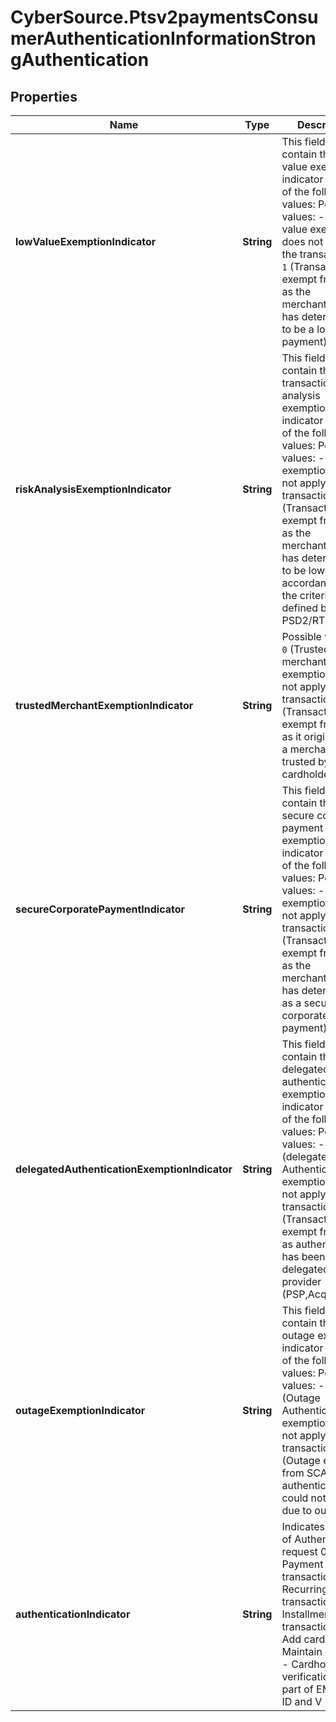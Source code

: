 # CyberSource.Ptsv2paymentsConsumerAuthenticationInformationStrongAuthentication

## Properties
Name | Type | Description | Notes
------------ | ------------- | ------------- | -------------
**lowValueExemptionIndicator** | **String** | This field will contain the low value exemption indicator with one of the following values: Possible values: - `0`  ( low value exemption does not apply to the transaction) - `1` (Transaction exempt from SCA as the merchant/acquirer has determined it to be a low value payment)  | [optional] 
**riskAnalysisExemptionIndicator** | **String** | This field will contain the transaction risk analysis exemption indicator with one of the following values: Possible values: - `0`  (TRA exemption does not apply to the transaction) - `1` (Transaction exempt from SCA as the merchant/acquirer has determined it to be low risk in accordance with the criteria defined by PSD2/RTS)  | [optional] 
**trustedMerchantExemptionIndicator** | **String** | Possible values: - `0`  (Trusted merchant exemption does not apply to the transaction) - `1` (Transaction exempt from SCA as it originated at a merchant trusted by the cardholder)  | [optional] 
**secureCorporatePaymentIndicator** | **String** | This field will contain the secure corporate payment exemption indicator with one of the following values: Possible values: - `0`  (SCA exemption does not apply to the transaction) - `1` (Transaction exempt from SCA as the merchant/acquirer has determined it as a secure corporate payment)  | [optional] 
**delegatedAuthenticationExemptionIndicator** | **String** | This field will contain the delegated authentication exemption indicator with one of the following values: Possible values: - `0`  (delegated Authentication exemption does not apply to the transaction) - `1` (Transaction exempt from SCA as authentication has been delegated to other provider (PSP,Acquirer))  | [optional] 
**outageExemptionIndicator** | **String** | This field will contain the outage exemption indicator with one of the following values: Possible values: - `0`  (Outage Authentication exemption does not apply to the transaction) - `1` (Outage exempt from SCA as authentication could not be done due to outage)  | [optional] 
**authenticationIndicator** | **String** | Indicates the type of Authentication request  01 - Payment transaction  02 - Recurring transaction  03 - Installment transaction  04 - Add card  05 - Maintain card  06 - Cardholder verification as part of EMV token ID and V  | [optional] 


